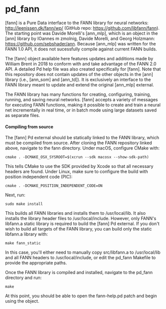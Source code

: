 # pd_fann

[fann] is a Pure Data interface to the FANN library for neural networks: http://leenissen.dk/fann/wp/ (GitHub repo: https://github.com/libfann/fann). The starting point was Davide Morelli's [ann_mlp], which is an object in the [ann] library by IOannes m zmolnig, Davide Morelli, and Georg Holzmann: https://github.com/sebshader/ann. Because [ann_mlp] was written for the FANN 1.0 API, it does not sucessfully compile against current FANN builds.

The [fann] object available here features updates and additions made by William Brent in 2018 to conform with and take advantage of the FANN 2.0 API. A detailed Pd help file was also created specifically for [fann]. Note that this repository does not contain updates of the other objects in the [ann] library (i.e., [ann_som] and [ann_td]). It is exclusively an interface to the FANN library meant to update and extend the original [ann_mlp] external.

The FANN library has many functions for creating, configuring, training, running, and saving neural networks. [fann] accepts a variety of messages for executing FANN functions, making it possible to create and train a neural net incrementally in real time, or in batch mode using large datasets saved as separate files.

#### Compiling from source

The [fann] Pd external should be statically linked to the FANN library, which must be compiled from source. After cloning the FANN repository linked above, navigate to the fann directory. Under macOS, configure CMake with:

`cmake . -DCMAKE_OSX_SYSROOT=$(xcrun --sdk macosx --show-sdk-path)`

This tells CMake to use the SDK provided by Xcode so that all necessary headers are found. Under Linux, make sure to configure the build with position independent code (PIC):

`cmake . -DCMAKE_POSITION_INDEPENDENT_CODE=ON`

Next, run:

`sudo make install`

This builds all FANN libraries and installs them to /usr/local/lib. It also installs the library header files to /usr/local/include. However, only FANN's libfann.a static library is required to build the [fann] Pd external. If you don't wish to build all targets of the FANN library, you can build only the static libfann.a library with:

`make fann_static`

In this case, you'll either need to manually copy src/libfann.a to /usr/local/lib and all FANN headers to /usr/local/include, or edit the pd\_fann Makefile to provide the appropriate paths. 

Once the FANN library is compiled and installed, navigate to the pd\_fann directory and run:

`make`

At this point, you should be able to open the fann-help.pd patch and begin using the object.
